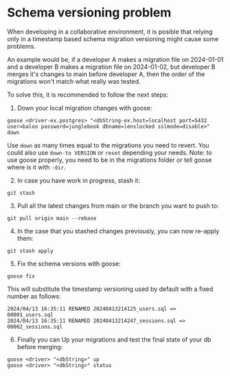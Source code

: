 # Schema versioning problem

When developing in a collaborative environment, it is posible that relying only in a timestamp based schema migration versioning might cause some problems.

An example would be, if a developer A makes a migration file on 2024-01-01 and a developer B makes a migration file on 2024-01-02, but developer B merges it's changes to main before developer A, then the order of the migrations won't match what really was tested.

To solve this, it is recommended to follow the next steps:

1. Down your local migration changes with goose:
```
goose <driver-ex.postgres> "<dbString-ex.host=localhost port=5432 user=baloo password=junglebook dbname=lenslocked sslmode=disable>" down
```
Use `down` as many times equal to the migrations you need to revert. You could also use `down-to VERSION` or `reset` depending your needs.
Note: to use goose properly, you need to be in the migrations folder or tell goose where is it with `-dir`.

2. In case you have work in progress, stash it:
```
git stash
```

3. Pull all the latest changes from main or the branch you want to push to:
```
git pull origin main --rebase
```

4. In the case that you stashed changes previously, you can now re-apply them:
```
git stash apply
```

5. Fix the schema versions with goose:
```
goose fix
```
This will substitute the timestamp versioning used by default with a fixed number as follows:
```
2024/04/13 16:35:11 RENAMED 20240413214125_users.sql => 00001_users.sql
2024/04/13 16:35:11 RENAMED 20240413214247_sessions.sql => 00002_sessions.sql
```

6. Finally you can Up your migrations and test the final state of your db before merging:
```
goose <driver> "<dbString>" up
goose <driver> "<dbString>" status
```
